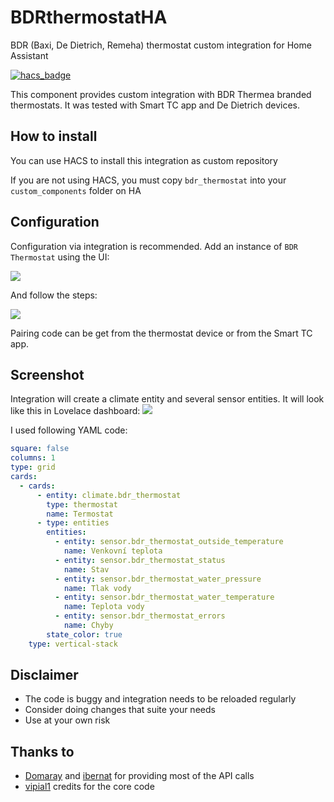 # BDRthermostatHA
BDR (Baxi, De Dietrich, Remeha) thermostat custom integration for Home Assistant

[![hacs_badge](https://img.shields.io/badge/HACS-Custom-41BDF5.svg?style=for-the-badge)](https://github.com/hacs/integration)

This component provides custom integration with BDR Thermea branded thermostats. It was tested with Smart TC app and De Dietrich devices.

## How to install
You can use HACS to install this integration as custom repository

If you are not using HACS, you must copy `bdr_thermostat` into your `custom_components` folder on HA

## Configuration
Configuration via integration is recommended. Add an instance of `BDR Thermostat` using the UI:

![](https://github.com/freitdav/BDRthermostatHA/blob/main/pictures/integration.PNG?raw=true)

And follow the steps:

![](https://github.com/freitdav/BDRthermostatHA/blob/main/pictures/setup.PNG?raw=true)


Pairing code can be get from the thermostat device or from the Smart TC app.

## Screenshot
Integration will create a climate entity and several sensor entities. It will look like this in Lovelace dashboard:
![](https://github.com/freitdav/BDRthermostatHA/blob/main/pictures/dashboard.PNG?raw=true)

I used following YAML code:
```yaml
square: false
columns: 1
type: grid
cards:
  - cards:
      - entity: climate.bdr_thermostat
        type: thermostat
        name: Termostat
      - type: entities
        entities:
          - entity: sensor.bdr_thermostat_outside_temperature
            name: Venkovní teplota
          - entity: sensor.bdr_thermostat_status
            name: Stav
          - entity: sensor.bdr_thermostat_water_pressure
            name: Tlak vody
          - entity: sensor.bdr_thermostat_water_temperature
            name: Teplota vody
          - entity: sensor.bdr_thermostat_errors
            name: Chyby
        state_color: true
    type: vertical-stack
```

## Disclaimer
- The code is buggy and integration needs to be reloaded regularly
- Consider doing changes that suite your needs
- Use at your own risk

## Thanks to
- [Domaray](https://community.home-assistant.io/u/Domaray) and [ibernat](https://community.home-assistant.io/u/ibernat) for providing most of the API calls
- [vipial1](https://raw.githubusercontent.com/vipial1/) credits for the core code
